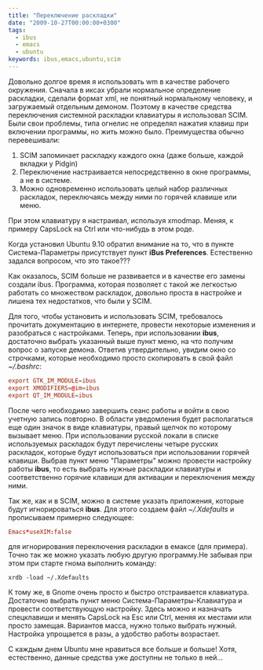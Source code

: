 ```yaml
---
title: "Переключение раскладки"
date: "2009-10-27T00:00:00+0300"
tags:
  - ibus
  - emacs
  - ubuntu
keywords: ibus,emacs,ubuntu,scim
---
```

Довольно долгое время я использовать wm в качестве рабочего окружения. Сначала в иксах убрали нормальное определение раскладки, сделали формат xml, не понятный нормальному человеку, и загружаемый отдельным демоном. Поэтому в качестве средства переключения системной раскладки клавиатуры я использовал SCIM. Были свои проблемы, типа огнелис не определял нажатия клавиш при включении программы, но жить можно было. Преимущества обычно перевешивали:
<ol>
	<li>SCIM запоминает раскладку каждого окна (даже больше, каждой вкладки у Pidgin)</li>
	<li>Переключение настраивается непосредственно в окне программы, а не в системе.</li>
	<li>Можно одновременно использовать целый набор различных раскладок, переключаясь между ними по горячей клавише или меню.</li>
</ol>
При этом клавиатуру я настраивал, используя xmodmap. Меняя, к примеру CapsLock на Ctrl или что-нибудь в этом роде.

Когда установил Ubuntu 9.10 обратил внимание на то, что в пункте Система-Параметры присутствует пункт <strong>iBus Preferences</strong>. Естественно задался вопросом, что это такое???

Как оказалось, SCIM больше не развивается и в качестве его замены создали ibus. Программа, которая позволяет с такой же легкостью работать со множеством раскладок, довольно проста в настройке и лишена тех недостатков, что были у SCIM.

Для того, чтобы установить и использовать SCIM, требовалось прочитать документацию в интернете, провести некоторые изменения и разобраться с настройками. Теперь, при использовании <strong>ibus</strong>, достаточно выбрать указанный выше пункт меню, на что получим вопрос о запуске демона. Ответив утвердительно, увидим окно со строчками, которые необходимо просто скопировать в свой файл <em>~/.bashrc</em>:

```conf
export GTK_IM_MODULE=ibus
export XMODIFIERS=@im=ibus
export QT_IM_MODULE=ibus
```

После чего необходимо завершить сеанс работы и войти в свою учетную запись повторно. В области уведомления будет располагаться еще один значок в виде клавиатуры, правый щелчок по которому вызывает меню. При использовании русской локали в списке используемых раскладок будут перечислены четыре русских раскладок, которые будут использоваться при использовании горячей клавиши. Выбрав пункт меню "Параметры" можно провести настройку работы <strong>ibus</strong>, то есть выбрать нужные раскладки клавиатуры и соответственно горячие клавиши для активации и переключения между ними.

Так же, как и в SCIM, можно в системе указать приложения, которые будут игнорироваться <strong>ibus</strong>. Для этого создаем файл<em> ~/.Xdefaults</em> и прописываем примерно следующее:

```conf
Emacs*useXIM:false
```

для игнорирования переключения раскладки в емаксе (для примера). Точно так же можно указать любую другую программу.Не забывая при этом при старте гнома выполнить команду:

```shell
xrdb -load ~/.Xdefaults
```

К тому же, в Gnome очень просто и быстро отстраивается клавиатура. Достаточно выбрать пункт меню Система-Параметры-Клавиатура и провести соответствующую настройку. Здесь можно и назначать спецклавиши и менять CapsLock на Esc или Ctrl, меняя их местами или просто замещая. Вариантов масса, нужно только выбрать нужный. Настройка упрощается в разы, а удобство работы возрастает.

С каждым днем Ubuntu мне нравиться все больше и больше! Хотя, естественно, данные средства уже доступны не только в ней...
